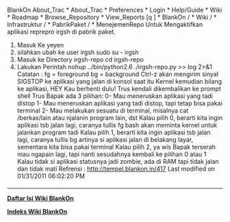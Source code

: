    BlankOn
 About_Trac
    * About_Trac
    * Preferences
    * Login
    * Help/Guide
    * Wiki
    * Roadmap
    * Browse_Repository
    * View_Reports
[q                 ]
    * BlankOn  /
    * Wiki  /
    * Infrastruktur  /
    * PabrikPaket  /
    * MenejemenRepo
Untuk Mengaktifkan aplikasi reprepro irgsh di pabrik paket.
   1. Masuk Ke yeyen
   2. silahkan ubah ke user irgsh
   sudo su - irgsh
   1. Masuk ke Directory irgsh-repo
   cd irgsh-repo
   1. Lakukan Perintah
   nohup ../bin/python2.6 ./irgsh-repo.py >> log 2>&1
Catatan :
fg = foreground
bg = background
Ctrl-z akan mengirim sinyal SIGSTOP ke aplikasi yang jalan di konsol saat itu
Kernel kemudian bilang ke aplikasi, HEY Kau berhenti dulu!
Trus kendali dikembalikan ke prompt shell
Trus Bapak ada 3 pilihan:
0- Mau meneruskan aplikasi yang tadi distop
1- Mau meneruskan aplikasi yang tadi distop, tapi tetap bisa pakai terminal
2- Mau melakukan sesuatu di terminal, misalnya cat /berkas/lain atau njalanin
program lain, dst
Kalau pilih 0, berarti kita ingin aplikasi tsb jalan lagi, caranya tullis fg
bash akan meminta kernel untuk jalankan program tadi
Kalau pilih 1, berarti kita ingin aplikasi tsb jalan lagi, caranya tullis bg
artinya si aplikasi jalan di belakang layar, sementara kita bisa pakai terminal
Kalau pilih 2, ya wis Bapak terserah mau ngapain lagi, tapi nanti sesudahnya
kembali ke pilihan 0 atau 1
Kalau tidak si aplikasi statusnya jadi zombie, ada di RAM tapi tidak jalan dan
tidak mati
Refrensi : ​http://tempel.blankon.in/417
Last modified on 01/31/2011 06:02:20 PM
#### 
    
 
 
 
 
 
---
[**Daftar Isi Wiki BlankOn**](/DaftarIsi/README.md)
 
[**Indeks Wiki BlankOn**](/Indeks.md)

